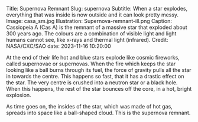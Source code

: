 Title: Supernova Remnant
Slug: supernova
Subtitle: When a star explodes, everything that was inside is now outside and it can look pretty messy.
Image: casa_sm.jpg
Illustration: Supernova-remnant-ill.png
Caption: Cassiopeia A (Cas A) is the remnant of a massive star that exploded about 300 years ago. The colours are a combination of visible light and light humans cannot see, like x-rays and thermal light (infrared). Credit: NASA/CXC/SAO
date: 2023-11-16 10:20:00

<p>At the end of their life hot and blue stars explode like cosmic fireworks, called supernovae or supernovas. When the fire which keeps the star looking like a ball burns through its fuel, the force of gravity pulls all the star in towards the centre. This happens so fast, that it has a drastic effect on the star. The very centre is crushed into a neutron star or a black hole. When this happens, the rest of the star bounces off the core, in a hot, bright explosion. </p>

<p>As time goes on, the insides of the star, which was made of hot gas, spreads into space like a ball-shaped cloud. This is the supernova remnant.</p>